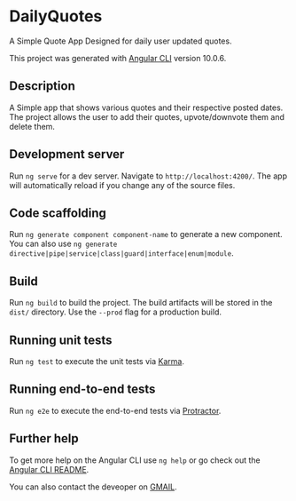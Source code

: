 

# DailyQuotes

A Simple Quote App Designed for daily user updated quotes.

This project was generated with [Angular CLI](https://github.com/angular/angular-cli) version 10.0.6.

## Description
A Simple app that shows various quotes and their respective posted dates. The project allows the user to add their quotes, upvote/downvote them and delete them.

## Development server

Run `ng serve` for a dev server. Navigate to `http://localhost:4200/`. The app will automatically reload if you change any of the source files.

## Code scaffolding

Run `ng generate component component-name` to generate a new component. You can also use `ng generate directive|pipe|service|class|guard|interface|enum|module`.

## Build

Run `ng build` to build the project. The build artifacts will be stored in the `dist/` directory. Use the `--prod` flag for a production build.

## Running unit tests

Run `ng test` to execute the unit tests via [Karma](https://karma-runner.github.io).

## Running end-to-end tests

Run `ng e2e` to execute the end-to-end tests via [Protractor](http://www.protractortest.org/).

## Further help

To get more help on the Angular CLI use `ng help` or go check out the [Angular CLI README](https://github.com/angular/angular-cli/blob/master/README.md).

You can also contact the deveoper on [GMAIL](mailto:wainainakasyoka@gmail.com?). 